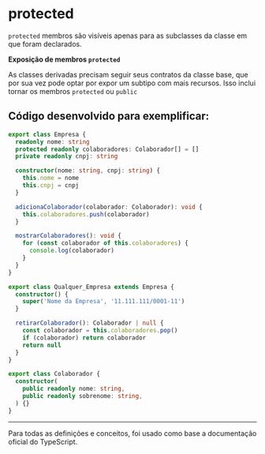 # protected

`protected` membros são visíveis apenas para as subclasses da classe em que foram declarados.

**Exposição de membros `protected`**

As classes derivadas precisam seguir seus contratos da classe base, que por sua vez pode optar por expor um subtipo com mais recursos. Isso inclui tornar os  membros `protected` ou `public`

## Código desenvolvido para exemplificar:

~~~typescript
export class Empresa {
  readonly nome: string
  protected readonly colaboradores: Colaborador[] = []
  private readonly cnpj: string

  constructor(nome: string, cnpj: string) {
    this.nome = nome
    this.cnpj = cnpj
  }

  adicionaColaborador(colaborador: Colaborador): void {
    this.colaboradores.push(colaborador)
  }

  mostrarColaboradores(): void {
    for (const colaborador of this.colaboradores) {
      console.log(colaborador)
    }
  }
}

export class Qualquer_Empresa extends Empresa {
  constructor() {
    super('Nome da Empresa', '11.111.111/0001-11')
  }

  retirarColaborador(): Colaborador | null {
    const colaborador = this.colaboradores.pop()
    if (colaborador) return colaborador
    return null
  }
}

export class Colaborador {
  constructor(
    public readonly nome: string,
    public readonly sobrenome: string,
  ) {}
}
~~~

---
Para todas as definições e conceitos, foi usado como base a documentação oficial do TypeScript.
